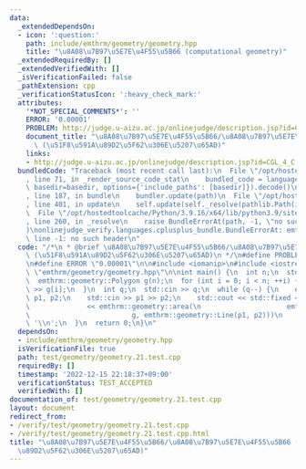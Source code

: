 ```yaml
---
data:
  _extendedDependsOn:
  - icon: ':question:'
    path: include/emthrm/geometry/geometry.hpp
    title: "\u8A08\u7B97\u5E7E\u4F55\u5B66 (computational geometry)"
  _extendedRequiredBy: []
  _extendedVerifiedWith: []
  _isVerificationFailed: false
  _pathExtension: cpp
  _verificationStatusIcon: ':heavy_check_mark:'
  attributes:
    '*NOT_SPECIAL_COMMENTS*': ''
    ERROR: '0.00001'
    PROBLEM: http://judge.u-aizu.ac.jp/onlinejudge/description.jsp?id=CGL_4_C
    document_title: "\u8A08\u7B97\u5E7E\u4F55\u5B66/\u8A08\u7B97\u5E7E\u4F55\u5B66\
      \ (\u51F8\u591A\u89D2\u5F62\u306E\u5207\u65AD)"
    links:
    - http://judge.u-aizu.ac.jp/onlinejudge/description.jsp?id=CGL_4_C
  bundledCode: "Traceback (most recent call last):\n  File \"/opt/hostedtoolcache/Python/3.9.16/x64/lib/python3.9/site-packages/onlinejudge_verify/documentation/build.py\"\
    , line 71, in _render_source_code_stat\n    bundled_code = language.bundle(stat.path,\
    \ basedir=basedir, options={'include_paths': [basedir]}).decode()\n  File \"/opt/hostedtoolcache/Python/3.9.16/x64/lib/python3.9/site-packages/onlinejudge_verify/languages/cplusplus.py\"\
    , line 187, in bundle\n    bundler.update(path)\n  File \"/opt/hostedtoolcache/Python/3.9.16/x64/lib/python3.9/site-packages/onlinejudge_verify/languages/cplusplus_bundle.py\"\
    , line 401, in update\n    self.update(self._resolve(pathlib.Path(included), included_from=path))\n\
    \  File \"/opt/hostedtoolcache/Python/3.9.16/x64/lib/python3.9/site-packages/onlinejudge_verify/languages/cplusplus_bundle.py\"\
    , line 260, in _resolve\n    raise BundleErrorAt(path, -1, \"no such header\"\
    )\nonlinejudge_verify.languages.cplusplus_bundle.BundleErrorAt: emthrm/geometry/geometry.hpp:\
    \ line -1: no such header\n"
  code: "/*\n * @brief \u8A08\u7B97\u5E7E\u4F55\u5B66/\u8A08\u7B97\u5E7E\u4F55\u5B66\
    \ (\u51F8\u591A\u89D2\u5F62\u306E\u5207\u65AD)\n */\n#define PROBLEM \"http://judge.u-aizu.ac.jp/onlinejudge/description.jsp?id=CGL_4_C\"\
    \n#define ERROR \"0.00001\"\n\n#include <iomanip>\n#include <iostream>\n\n#include\
    \ \"emthrm/geometry/geometry.hpp\"\n\nint main() {\n  int n;\n  std::cin >> n;\n\
    \  emthrm::geometry::Polygon g(n);\n  for (int i = 0; i < n; ++i) {\n    std::cin\
    \ >> g[i];\n  }\n  int q;\n  std::cin >> q;\n  while (q--) {\n    emthrm::geometry::Point\
    \ p1, p2;\n    std::cin >> p1 >> p2;\n    std::cout << std::fixed << std::setprecision(6)\n\
    \              << emthrm::geometry::area(\n                     emthrm::geometry::cut_convex(\n\
    \                         g, emthrm::geometry::Line(p1, p2)))\n              <<\
    \ '\\n';\n  }\n  return 0;\n}\n"
  dependsOn:
  - include/emthrm/geometry/geometry.hpp
  isVerificationFile: true
  path: test/geometry/geometry.21.test.cpp
  requiredBy: []
  timestamp: '2022-12-15 22:18:37+09:00'
  verificationStatus: TEST_ACCEPTED
  verifiedWith: []
documentation_of: test/geometry/geometry.21.test.cpp
layout: document
redirect_from:
- /verify/test/geometry/geometry.21.test.cpp
- /verify/test/geometry/geometry.21.test.cpp.html
title: "\u8A08\u7B97\u5E7E\u4F55\u5B66/\u8A08\u7B97\u5E7E\u4F55\u5B66 (\u51F8\u591A\
  \u89D2\u5F62\u306E\u5207\u65AD)"
---
```

